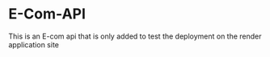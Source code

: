 # E-Com-API
This is an E-com api that is only added to test the deployment on the render application site

